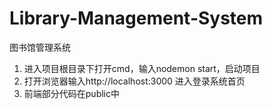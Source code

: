 # Library-Management-System
图书馆管理系统
  1. 进入项目根目录下打开cmd，输入nodemon start，启动项目
  2. 打开浏览器输入http://localhost:3000 进入登录系统首页
  3. 前端部分代码在public中
